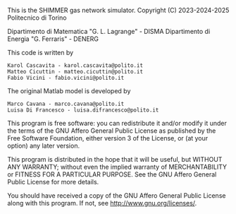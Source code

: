 This is the SHIMMER gas network simulator.
Copyright (C) 2023-2024-2025 Politecnico di Torino

Dipartimento di Matematica "G. L. Lagrange" - DISMA
Dipartimento di Energia "G. Ferraris" - DENERG

This code is written by

    Karol Cascavita - karol.cascavita@polito.it
    Matteo Cicuttin - matteo.cicuttin@polito.it
    Fabio Vicini - fabio.vicini@polito.it

The original Matlab model is developed by

    Marco Cavana - marco.cavana@polito.it
    Luisa Di Francesco - luisa.difrancesco@polito.it

This program is free software: you can redistribute it and/or modify
it under the terms of the GNU Affero General Public License as published by
the Free Software Foundation, either version 3 of the License, or
(at your option) any later version.

This program is distributed in the hope that it will be useful,
but WITHOUT ANY WARRANTY; without even the implied warranty of
MERCHANTABILITY or FITNESS FOR A PARTICULAR PURPOSE.  See the
GNU Affero General Public License for more details.

You should have received a copy of the GNU Affero General Public License
along with this program.  If not, see <http://www.gnu.org/licenses/>.


